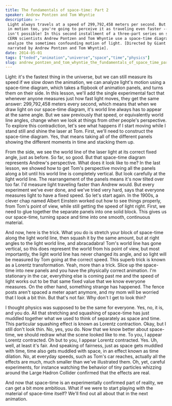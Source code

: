 ```yaml
---
title: The fundamentals of space-time: Part 2
speaker: Andrew Pontzen and Tom Whyntie
description: >-
 Light always travels at a speed of 299,792,458 meters per second. But if you're
 in motion too, you're going to perceive it as traveling even faster -- which
 isn't possible! In this second installment of a three-part series on space-time,
 CERN scientists Andrew Pontzen and Tom Whyntie use a space-time diagram to
 analyze the sometimes confounding motion of light. [Directed by Giant Animation,
 narrated by Andrew Pontzen and Tom Whyntie].
date: 2014-05-01
tags: ["teded","animation","universe","space","time","physics"]
slug: andrew_pontzen_and_tom_whyntie_the_fundamentals_of_space_time_part_2
---
```


Light: it's the fastest thing in the universe, but we can still measure its speed if we
slow down the animation, we can analyze light's motion using a space-time diagram, which
takes a flipbook of animation panels, and turns them on their side. In this lesson, we'll
add the single experimental fact that whenever anyone measures just how fast light moves,
they get the same answer: 299,792,458 meters every second, which means that when we draw
light on our space-time diagram, it's world line always has to appear at the same angle.
But we saw previously that speed, or equivalently world line angles, change when we look
at things from other people's perspective. To explore this contradiction, let's see what
happens if I start moving while I stand still and shine the laser at Tom. First, we'll
need to construct the space-time diagram. Yes, that means taking all of the different
panels showing the different moments in time and stacking them up.

From the side, we see the world line of the laser light at its correct fixed angle, just
as before. So far, so good. But that space-time diagram represents Andrew's perspective.
What does it look like to me? In the last lesson, we showed how to get Tom's perspective
moving all the panels along a bit until his world line is completely vertical. But look
carefully at the light world line. The rearrangement of the panels means it's now tilted
over too far. I'd measure light traveling faster than Andrew would. But every experiment
we've ever done, and we've tried very hard, says that everyone measures light to have a
fixed speed. So let's start again. In the 1900s, a clever chap named Albert Einstein
worked out how to see things properly, from Tom's point of view, while still getting the
speed of light right. First, we need to glue together the separate panels into one solid
block. This gives us our space-time, turning space and time into one smooth, continuous
material.

And now, here is the trick. What you do is stretch your block of space-time along the
light world line, then squash it by the same amount, but at right angles to the light
world line, and abracadabra! Tom's world line has gone vertical, so this does represent
the world from his point of view, but most importantly, the light world line has never
changed its angle, and so light will be measured by Tom going at the correct speed. This
superb trick is known as a Lorentz transformation. Yeah, more than a trick. Slice up the
space-time into new panels and you have the physically correct animation. I'm stationary
in the car, everything else is coming past me and the speed of light works out to be that
same fixed value that we know everyone measures. On the other hand, something strange has
happened. The fence posts aren't spaced a meter apart anymore, and my mom will be worried
that I look a bit thin. But that's not fair. Why don't I get to look thin?

I thought physics was supposed to be the same for everyone. Yes, no, it is, and you do.
All that stretching and squashing of space-time has just muddled together what we used to
think of separately as space and time. This particular squashing effect is known as
Lorentz contraction. Okay, but I still don't look thin. No, yes, you do. Now that we know
better about space-time, we should redraw what the scene looked like to me. To you, I
appear Lorentz contracted. Oh but to you, I appear Lorentz contracted. Yes. Uh, well, at
least it's fair. And speaking of fairness, just as space gets muddled with time, time also
gets muddled with space, in an effect known as time dilation. No, at everyday speeds, such
as Tom's car reaches, actually all the effects are much, much smaller than we've
illustrated them. Oh, yet, careful experiments, for instance watching the behavior of tiny
particles whizzing around the Large Hadron Collider confirmed that the effects are
real.

And now that space-time is an experimentally confirmed part of reality, we can get a bit
more ambitious. What if we were to start playing with the material of space-time itself?
We'll find out all about that in the next animation.

<!--
ad_duration=0
event="TED-Ed"
external_start_time=0
intro_duration=0
is_subtitle_required="False"
is_talk_featured="False"
language="en"
language_swap="False"
native_language="en"
number_of_related_talks=6
number_of_speakers=1
number_of_subtitled_videos=0
number_of_tags=6
number_of_talk_download_languages=22
number_of_talk_more_resources=0
number_of_talk_recommendations=0
number_of_talks_take_actions=0
post_ad_duration=0
published_timestamp="2019-03-01 16:26:41"
recording_date="2014-05-01"
speaker_is_published=0
speaker_name="Andrew Pontzen and Tom Whyntie"
talk_name="The fundamentals of space-time: Part 2"
talks_tags=["teded","animation","universe","space","time","physics"]
url_photo_talk="https://s3.amazonaws.com/talkstar-photos/uploads/8c5809d3-d1ab-4e19-bee0-ee46cc5e8d71/64_spacetime+(1).jpg"
url_webpage="https://www.ted.com/talks/andrew_pontzen_and_tom_whyntie_the_fundamentals_of_space_time_part_2"
video_type_name="TED-Ed Original"
-->